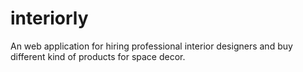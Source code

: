 # interiorly

An web application for hiring professional interior designers and buy different kind of products for space decor.

